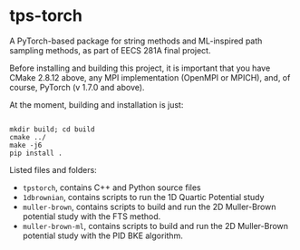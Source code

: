 # tps-torch

A PyTorch-based package for string methods and ML-inspired path sampling methods, as part of EECS 281A final project. 

Before installing and building this project, it is important that you have CMake 2.8.12 above, any MPI implementation (OpenMPI or MPICH), and, of course, PyTorch (v 1.7.0 and above).

At the moment, building and installation is just:

```console

mkdir build; cd build
cmake ../
make -j6
pip install .

```

Listed files and folders:
- `tpstorch`, contains C++ and Python source files
- `1dbrownian`, contains scripts to run the 1D Quartic Potential study
- `muller-brown`, contains scripts to build and run the 2D Muller-Brown potential study with the FTS method. 
- `muller-brown-ml`, contains scripts to build and run the 2D Muller-Brown potential study with the PID BKE algorithm. 
